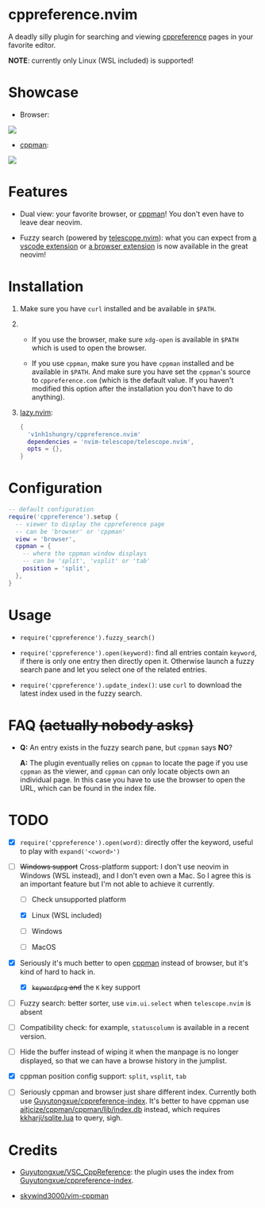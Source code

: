 # cppreference.nvim

A deadly silly plugin for searching and viewing [cppreference](http://cppreference.com/) pages in your favorite editor.

**NOTE**: currently only Linux (WSL included) is supported!

# Showcase

* Browser:

![](https://user-images.githubusercontent.com/98312435/256899350-4350d581-2eee-4d24-bac2-959d6de6bca1.gif)

* [cppman](https://github.com/aitjcize/cppman):

![](https://user-images.githubusercontent.com/98312435/256899443-e7d06f27-8e8d-40cd-ad2a-6dfdadd67603.gif)

# Features

* Dual view: your favorite browser, or [cppman](https://github.com/aitjcize/cppman)! You don't even have to leave dear neovim.

* Fuzzy search (powered by [telescope.nvim](https://github.com/nvim-telescope/telescope.nvim)): what you can expect from [a vscode extension](https://github.com/Guyutongxue/VSC_CppReference) or [a browser extension](https://github.com/huhu/cpp-search-extension) is now available in the great neovim!

# Installation

1. Make sure you have `curl` installed and be available in `$PATH`.

2. * If you use the browser, make sure `xdg-open` is available in `$PATH` which is used to open the browser.
   
   * If you use `cppman`, make sure you have `cppman` installed and be available in `$PATH`. And make sure you have set the `cppman`'s source to `cppreference.com` (which is the default value. If you haven't modified this option after the installation you don't have to do anything).

3. [lazy.nvim](https://github.com/folke/lazy.nvim):
   
   ```lua
   {
     'v1nh1shungry/cppreference.nvim'
     dependencies = 'nvim-telescope/telescope.nvim',
     opts = {},
   }
   ```

# Configuration

```lua
-- default configuration
require('cppreference').setup {
  -- viewer to display the cppreference page
  -- can be 'browser' or 'cppman'
  view = 'browser',
  cppman = {
    -- where the cppman window displays
    -- can be 'split', 'vsplit' or 'tab'
    position = 'split',
  },
}
```

# Usage

* `require('cppreference').fuzzy_search()`

* `require('cppreference').open(keyword)`: find all entries contain `keyword`, if there is only one entry then directly open it. Otherwise launch a fuzzy search pane and let you select one of the related entries.

* `require('cppreference').update_index()`: use `curl` to download the latest index used in the fuzzy search.

# FAQ ~~(actually nobody asks)~~

* **Q:** An entry exists in the fuzzy search pane, but `cppman` says **NO**?

  **A:** The plugin eventually relies on `cppman` to locate the page if you use `cppman` as the viewer, and `cppman` can only locate objects own an individual page. In this case you have to use the browser to open the URL, which can be found in the index file.

# TODO

- [x] `require('cppreference').open(word)`: directly offer the keyword, useful to play with `expand('<cword>')`

- [ ] ~~Windows support~~ Cross-platform support: I don't use neovim in Windows (WSL instead), and I don't even own a Mac. So I agree this is an important feature but I'm not able to achieve it currently.

  - [ ] Check unsupported platform

  - [x] Linux (WSL included)

  - [ ] Windows

  - [ ] MacOS

- [x] Seriously it's much better to open [cppman](https://github.com/aitjcize/cppman) instead of browser, but it's kind of hard to hack in.
  
  - [x] ~~`keywordprg` and~~ the `K` key support

- [ ] Fuzzy search: better sorter, use `vim.ui.select` when `telescope.nvim` is absent

- [ ] Compatibility check: for example, `statuscolumn` is available in a recent version.

- [ ] Hide the buffer instead of wiping it when the manpage is no longer displayed, so that we can have a browse history in the jumplist.

- [x] cppman position config support: `split`, `vsplit`, `tab`

- [ ] Seriously cppman and browser just share different index. Currently both use [Guyutongxue/cppreference-index](https://github.com/Guyutongxue/cppreference-index). It's better to have cppman use [aitjcize/cppman/cppman/lib/index.db](https://github.com/aitjcize/cppman/blob/master/cppman/lib/index.db) instead, which requires [kkharji/sqlite.lua](https://github.com/kkharji/sqlite.lua) to query, sigh.

# Credits

* [Guyutongxue/VSC_CppReference](https://github.com/Guyutongxue/VSC_CppReference): the plugin uses the index from [Guyutongxue/cppreference-index](https://github.com/Guyutongxue/cppreference-index).

* [skywind3000/vim-cppman](https://github.com/skywind3000/vim-cppman)
